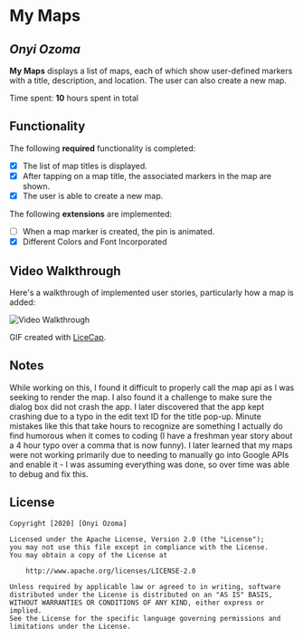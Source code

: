 # My Maps 

## *Onyi Ozoma*

**My Maps** displays a list of maps, each of which show user-defined markers with a title, description, and location. The user can also create a new map. 

Time spent: **10** hours spent in total

## Functionality 

The following **required** functionality is completed:

* [x] The list of map titles is displayed.
* [x] After tapping on a map title, the associated markers in the map are shown.
* [x] The user is able to create a new map.

The following **extensions** are implemented:

* [ ] When a map marker is created, the pin is animated.
* [x] Different Colors and Font Incorporated

## Video Walkthrough

Here's a walkthrough of implemented user stories, particularly how a map is added:

<img src='https://gifs.com/gif/mymaps1-gZgA5r' title='Video Walkthrough' width='' alt='Video Walkthrough' />

GIF created with [LiceCap](http://www.cockos.com/licecap/).

## Notes

While working on this, I found it difficult to properly call the map api as I was seeking to render the map. I also found it a challenge to make sure the dialog box did not crash the app.
I later discovered that the app kept crashing due to a typo in the edit text ID for the title pop-up.
Minute mistakes like this that take hours to recognize are something I actually do find humorous when it comes
to coding (I have a freshman year story about a 4 hour typo over a comma that is now funny).
I later learned that my maps were not working primarily due to needing to manually go into Google APIs and enable it - I was assuming everything was done, so over time was able to debug and fix this.

## License

    Copyright [2020] [Onyi Ozoma]

    Licensed under the Apache License, Version 2.0 (the "License");
    you may not use this file except in compliance with the License.
    You may obtain a copy of the License at

        http://www.apache.org/licenses/LICENSE-2.0

    Unless required by applicable law or agreed to in writing, software
    distributed under the License is distributed on an "AS IS" BASIS,
    WITHOUT WARRANTIES OR CONDITIONS OF ANY KIND, either express or implied.
    See the License for the specific language governing permissions and
    limitations under the License.